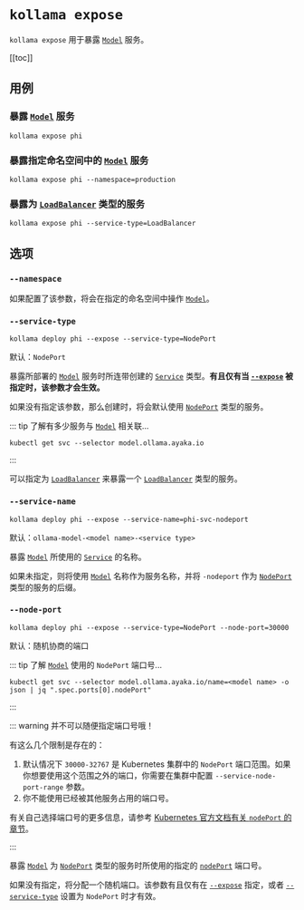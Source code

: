 # `kollama expose`

`kollama expose` 用于暴露 [`Model`](/pages/zh-CN/references/crd/model) 服务。

[[toc]]

## 用例

### 暴露 [`Model`](/pages/zh-CN/references/crd/model) 服务

```shell
kollama expose phi
```

### 暴露指定命名空间中的 [`Model`](/pages/zh-CN/references/crd/model) 服务

```shell
kollama expose phi --namespace=production
```

### 暴露为 [`LoadBalancer`](https://kubernetes.io/zh-cn/docs/concepts/services-networking/service/#loadbalancer) 类型的服务

```shell
kollama expose phi --service-type=LoadBalancer
```

## 选项

### `--namespace`

如果配置了该参数，将会在指定的命名空间中操作 [`Model`](/pages/zh-CN/references/crd/model)。

### `--service-type`

```shell
kollama deploy phi --expose --service-type=NodePort
```

默认：`NodePort`

暴露所部署的 [`Model`](/pages/zh-CN/references/crd/model) 服务时所连带创建的 [`Service`](https://kubernetes.io/zh-cn/docs/concepts/services-networking/service/) 类型。**有且仅有当 [`--expose`](#expose) 被指定时，该参数才会生效。**

如果没有指定该参数，那么创建时，将会默认使用 [`NodePort`](https://kubernetes.io/zh-cn/docs/concepts/services-networking/service/#type-nodeport) 类型的服务。

::: tip 了解有多少服务与 [`Model`](/pages/zh-CN/references/crd/model) 相关联...

```shell
kubectl get svc --selector model.ollama.ayaka.io
```

:::

可以指定为 [`LoadBalancer`](https://kubernetes.io/zh-cn/docs/concepts/services-networking/service/#loadbalancer) 来暴露一个 [`LoadBalancer`](https://kubernetes.io/zh-cn/docs/concepts/services-networking/service/#loadbalancer) 类型的服务。

### `--service-name`

```shell
kollama deploy phi --expose --service-name=phi-svc-nodeport
```

默认：`ollama-model-<model name>-<service type>`

暴露 [`Model`](/pages/zh-CN/references/crd/model) 所使用的 [`Service`](https://kubernetes.io/zh-cn/docs/concepts/services-networking/service/) 的名称。

如果未指定，则将使用 [`Model`](/pages/zh-CN/references/crd/model) 名称作为服务名称，并将 `-nodeport` 作为 [`NodePort`](https://kubernetes.io/zh-cn/docs/concepts/services-networking/service/#type-nodeport) 类型的服务的后缀。

### `--node-port`

```shell
kollama deploy phi --expose --service-type=NodePort --node-port=30000
```

默认：随机协商的端口

::: tip 了解 [`Model`](/pages/zh-CN/references/crd/model) 使用的 `NodePort` 端口号...

```shell
kubectl get svc --selector model.ollama.ayaka.io/name=<model name> -o json | jq ".spec.ports[0].nodePort"
```

:::

::: warning 并不可以随便指定端口号哦！

有这么几个限制是存在的：

1. 默认情况下 `30000-32767` 是 Kubernetes 集群中的 `NodePort` 端口范围。如果你想要使用这个范围之外的端口，你需要在集群中配置 `--service-node-port-range` 参数。
2. 你不能使用已经被其他服务占用的端口号。

有关自己选择端口号的更多信息，请参考 [Kubernetes 官方文档有关 `nodePort` 的章节](https://kubernetes.io/zh-cn/docs/concepts/services-networking/service/#nodeport-custom-port)。

:::

暴露 [`Model`](/pages/zh-CN/references/crd/model) 为 [`NodePort`](https://kubernetes.io/zh-cn/docs/concepts/services-networking/service/#type-nodeport) 类型的服务时所使用的指定的 [`nodePort`](https://kubernetes.io/zh-cn/docs/concepts/services-networking/service/#nodeport-custom-port) 端口号。

如果没有指定，将分配一个随机端口。该参数有且仅有在 [`--expose`](#expose) 指定，或者 [`--service-type`](#service-type) 设置为 `NodePort` 时才有效。
